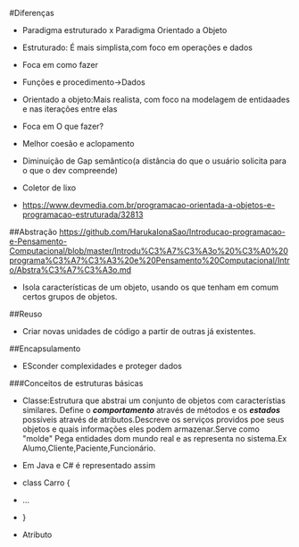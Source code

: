 #Diferenças

- Paradigma estruturado x Paradigma Orientado a Objeto
- Estruturado: É mais simplista,com foco em operações e dados
- Foca em como fazer
- Funções e procedimento->Dados

- Orientado a objeto:Mais realista, com foco na modelagem de entidaades e nas iterações entre elas
- Foca em O que fazer?
- Melhor coesão e aclopamento
- Diminuição de Gap semântico(a distância do que o usuário solicita para o que o dev compreende)
- Coletor de lixo
- https://www.devmedia.com.br/programacao-orientada-a-objetos-e-programacao-estruturada/32813

##Abstração
https://github.com/HarukaIonaSao/Introducao-programacao-e-Pensamento-Computacional/blob/master/Introdu%C3%A7%C3%A3o%20%C3%A0%20programa%C3%A7%C3%A3%20e%20Pensamento%20Computacional/Intro/Abstra%C3%A7%C3%A3o.md

- Isola características de um objeto, usando os que tenham em comum certos grupos de objetos.

##Reuso

- Criar novas unidades de código a partir de outras já existentes. 

##Encapsulamento

- ESconder complexidades e proteger dados

###Conceitos de estruturas básicas

- Classe:Estrutura que abstrai um conjunto de objetos com característias similares. Define o ***comportamento*** através de métodos e os ***estados*** possíveis através de atributos.Descreve os serviços providos poe seus objetos e quais informações eles podem armazenar.Serve como "molde" Pega entidades dom mundo real e as representa no sistema.Ex Alumo,Cliente,Paciente,Funcionário.
- Em Java e C# é representado assim 
- class Carro {
- ...
- }

- Atributo

